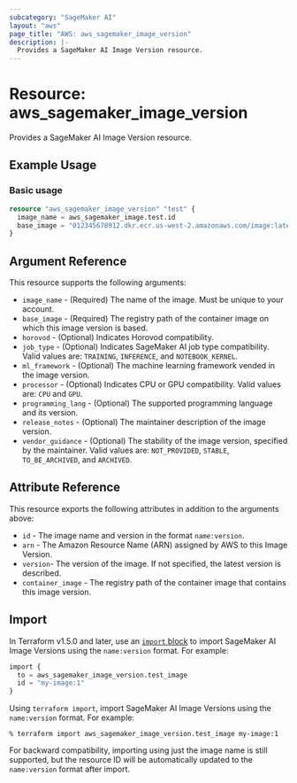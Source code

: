 ```yaml
---
subcategory: "SageMaker AI"
layout: "aws"
page_title: "AWS: aws_sagemaker_image_version"
description: |-
  Provides a SageMaker AI Image Version resource.
---
```


# Resource: aws_sagemaker_image_version

Provides a SageMaker AI Image Version resource.

## Example Usage

### Basic usage

```terraform
resource "aws_sagemaker_image_version" "test" {
  image_name = aws_sagemaker_image.test.id
  base_image = "012345678912.dkr.ecr.us-west-2.amazonaws.com/image:latest"
}
```

## Argument Reference

This resource supports the following arguments:

* `image_name` - (Required) The name of the image. Must be unique to your account.
* `base_image` - (Required) The registry path of the container image on which this image version is based.
* `horovod` - (Optional) Indicates Horovod compatibility.
* `job_type` - (Optional) Indicates SageMaker AI job type compatibility. Valid values are: `TRAINING`, `INFERENCE`, and `NOTEBOOK_KERNEL`.
* `ml_framework` - (Optional) The machine learning framework vended in the image version.
* `processor` - (Optional) Indicates CPU or GPU compatibility. Valid values are: `CPU` and `GPU`.
* `programming_lang` - (Optional) The supported programming language and its version.
* `release_notes` - (Optional) The maintainer description of the image version.
* `vendor_guidance` - (Optional) The stability of the image version, specified by the maintainer. Valid values are: `NOT_PROVIDED`, `STABLE`, `TO_BE_ARCHIVED`, and `ARCHIVED`.

## Attribute Reference

This resource exports the following attributes in addition to the arguments above:

* `id` - The image name and version in the format `name:version`.
* `arn` - The Amazon Resource Name (ARN) assigned by AWS to this Image Version.
* `version`- The version of the image. If not specified, the latest version is described.
* `container_image` - The registry path of the container image that contains this image version.

## Import

In Terraform v1.5.0 and later, use an [`import` block](https://developer.hashicorp.com/terraform/language/import) to import SageMaker AI Image Versions using the `name:version` format. For example:

```terraform
import {
  to = aws_sagemaker_image_version.test_image
  id = "my-image:1"
}
```

Using `terraform import`, import SageMaker AI Image Versions using the `name:version` format. For example:

```console
% terraform import aws_sagemaker_image_version.test_image my-image:1
```

For backward compatibility, importing using just the image name is still supported, but the resource ID will be automatically updated to the `name:version` format after import.
